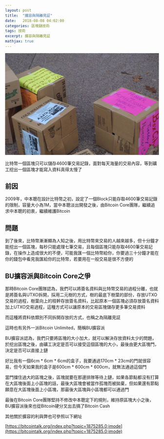 ```yaml
---
layout: post
title:  "擴容與隔離見証"
date:   2018-08-08 04:02:00
categories: 區塊鏈技術
tags: 技術
excerpt: 擴容與隔離見証
mathjax: true
---
```


![/images/202010061418.jpg](/images/202010061418.jpg)

比特幣一個區塊只可以儲存4600筆交易記錄，面對每天海量的交易內容，等到礦工挖出一個區塊才能寫入資料真得太慢了

## 前因
2009年，中本聰在設計比特幣之初，設定了一個Block只能存取4600筆交易記錄的限制，容量大小為1M，當中本聰淡出開發之後，由Bitcoin Core團隊，繼續追求中本聰的初衷，繼續維護Bitcoin

## 問題
到了後來，比特幣漸漸顯為人知之後，用比特幣來交易的人越來越多，但十分鐘才能挖出一個區塊，每秒只能處理七筆交易，且每個區塊只能存取4600筆交易記錄，在操作上造成很大的不便，可能我匯一個比特幣給你，你要過三十分鐘才能在你的錢包中看見我匯給你的比特幣，若要用在一般交易是很不方便的

## BU擴容派與Bitcoin Core之爭
那時Bitcoin Core團隊認為，我們可以將簽名資料與比特幣交易的過程分離，也就是將簽名與UTXO拆開，採用二元樹的方式，樹的最底下樹葉的部份，存放UTXO交易的過程，樹葉向上的枝幹存放簽名資料，比起原本一個區塊必須存放簽名資料加上UTXO交易過程，這種方式可以讓原本的交易區塊儲存更多筆交易資料

而這種將資料依類別不同拆開存放的方式，也稱之為隔離見証

這時也有另外一派Bitcoin Unlimited，簡稱BU擴容派

BU擴容派認為，我們只要將區塊的大小加大，就可以解決存放資料太少的問題，於挖出區塊之後，由礦工決定是否可以接受這個區塊的大小，最後由更大區塊門，決定是否可以直接上鏈

好比我有一個6cm * 6cm * 6cm的盒子，我要通過170cm * 23cm的門就很容易，但今天如果我的盒子是600cm * 600cm * 600cm，就無法通過這個門

當門擋住過大的區塊之後，區塊就要在那邊排隊等待上鏈，如果各節點都沒有打算在大區塊後面上小區塊的話，最後大區塊會被當作孤塊而被拋棄，但如果還有節點願意在大區塊後面上小區塊，那最後大區塊與小區塊都可以通過門

最後在Bitcoin Core團隊堅持不修改中本聰定下的規則，維持原區塊大小之後，BU擴容派後來也從Bitcoin硬分叉出去搞了Bitcoin Cash

其他關於擴容的利與弊也可參照以下網址

[https://bitcointalk.org/index.php?topic=1875285.0;imode](https://bitcointalk.org/index.php?topic=1875285.0;imode)
